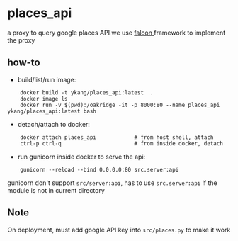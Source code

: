 # places_api
a proxy to query google places API
we use <a href="https://falcon.readthedocs.io/en/stable/user/index.html"> falcon </a> framework to implement the proxy

## how-to
- build/list/run image:
```shell
    docker build -t ykang/places_api:latest  .
    docker image ls
    docker run -v $(pwd):/oakridge -it -p 8000:80 --name places_api ykang/places_api:latest bash
```
- detach/attach to docker:
```shell
    docker attach places_api            # from host shell, attach
    ctrl-p ctrl-q                       # from inside docker, detach
```
- run gunicorn inside docker to serve the api:
```shell
    gunicorn --reload --bind 0.0.0.0:80 src.server:api
```
gunicorn don't support ``src/server:api``, has to use ``src.server:api`` if the module is not in current directory

## Note
On deployment, must add google API key into ``src/places.py`` to make it work
